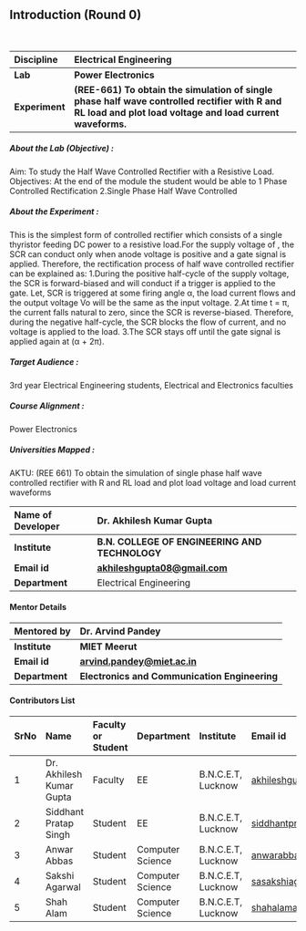 ## Introduction (Round 0)

<br>

<b>Discipline | <b>Electrical Engineering
:--|:--|
<b> Lab | <b> Power Electronics
<b> Experiment|     <b>(REE-661) To obtain the simulation of single phase half wave controlled rectifier with R and RL load and plot load voltage and load current waveforms.

<h5> About the Lab (Objective) : </h5>Aim: To study the Half Wave Controlled Rectifier with a Resistive Load.
Objectives: 
At the end of the module the student would be able to
1 Phase Controlled Rectification
2.Single Phase Half Wave Controlled 




<h5> About the Experiment : </h5>
This is the simplest form of controlled rectifier which consists of a single thyristor feeding DC power to a resistive load.For the supply voltage of  , the SCR can conduct only when anode voltage is positive and a gate signal is applied. Therefore, the rectification process of half wave controlled rectifier can be explained as:
1.During the positive half-cycle of the supply voltage, the SCR is forward-biased and will conduct if a trigger is applied to the gate. Let, SCR is triggered at some firing angle α, the load current flows and the output voltage Vo will be the same as the input voltage. 
2.At time t = π, the current falls natural to zero, since the SCR is reverse-biased. Therefore, during the negative half-cycle, the SCR blocks the flow of current, and no voltage is applied to the load. 
3.The SCR stays off until the gate signal is applied again at (α + 2π). 





<h5> Target Audience : </h5>
 3rd year Electrical Engineering students, Electrical and Electronics faculties

<h5> Course Alignment : </h5>

Power Electronics

<h5> Universities Mapped : </h5>
AKTU: (REE 661)  To obtain the simulation of single phase half wave controlled rectifier with R and RL load and plot load voltage and load current waveforms
  

<b>Name of Developer | <b>Dr. Akhilesh Kumar Gupta 
:--|:--|
<b> Institute | <b> B.N. COLLEGE OF ENGINEERING AND TECHNOLOGY
<b> Email id|     <b>akhileshgupta08@gmail.com 
<b> Department | Electrical Engineering
#### Mentor Details

<b>Mentored by | <b> Dr. Arvind Pandey
:--|:--|
<b> Institute | <b> MIET Meerut
<b> Email id|     <b> arvind.pandey@miet.ac.in
<b> Department | <b>Electronics and Communication Engineering
#### Contributors List

SrNo | Name | Faculty or Student | Department| Institute | Email id
:--|:--|:--|:--|:--|:--|
1 | Dr. Akhilesh Kumar Gupta| Faculty | EE | B.N.C.E.T, Lucknow | akhileshgupta08@gmail.com
2 |Siddhant Pratap Singh | Student | EE | B.N.C.E.T, Lucknow |siddhantpratapsingh46@gmail.com
3 | Anwar Abbas | Student | Computer Science | B.N.C.E.T, Lucknow |anwarabbas660@gmail.com
4 | Sakshi Agarwal | Student | Computer Science | B.N.C.E.T, Lucknow |sasakshiagarwal369@gmail.com
5 |Shah Alam  | Student | Computer Science | B.N.C.E.T, Lucknow |shahalama44@gmail.com


<br>
